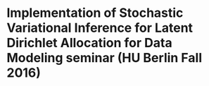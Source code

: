 # Implementation of Stochastic Variational Inference for Latent Dirichlet Allocation for Data Modeling seminar (HU Berlin Fall 2016)
